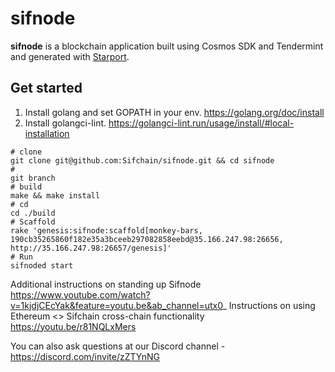# sifnode

**sifnode** is a blockchain application built using Cosmos SDK and Tendermint and generated with [Starport](https://github.com/tendermint/starport).

## Get started

1. Install golang and set GOPATH in your env. https://golang.org/doc/install
2. Install golangci-lint. https://golangci-lint.run/usage/install/#local-installation

```
# clone
git clone git@github.com:Sifchain/sifnode.git && cd sifnode
#
git branch
# build
make && make install
# cd
cd ./build
# Scaffold
rake 'genesis:sifnode:scaffold[monkey-bars, 190cb35265860f182e35a3bceeb297082858eebd@35.166.247.98:26656, http://35.166.247.98:26657/genesis]'
# Run
sifnoded start
```
Additional instructions on standing up Sifnode https://www.youtube.com/watch?v=1kjdjCEcYak&feature=youtu.be&ab_channel=utx0_
Instructions on using Ethereum <> Sifchain cross-chain functionality https://youtu.be/r81NQLxMers

You can also ask questions at our Discord channel - https://discord.com/invite/zZTYnNG
